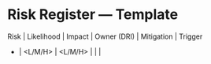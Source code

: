 # Risk Register — Template

Risk | Likelihood | Impact | Owner (DRI) | Mitigation | Trigger
- <desc> | <L/M/H> | <L/M/H> | <name> | <plan> | <signal>
